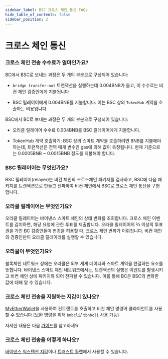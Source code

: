 ```yaml
---
sidebar_label: BSC 크로스 체인 통신 FAQs
hide_table_of_contents: false
sidebar_position: 2
---
```


# 크로스 체인 통신

### 크로스 체인 전송 수수료가 얼마인가요?

BC에서 BSC로 보내는 과정은 두 개의 부분으로 구성되어 있습니다:

* `bridge transfer-out` 트랜잭션을 실행하는데 0.004BNB가 들고, 이 수수료는 비컨 체인 검증인에게 지불됩니다

* BSC 릴레이어에게 0.004BNB를 지불합니다. 이는 BSC 상의 `TokenHub` 계약을 호출하는 비용입니다.

BSC에서 BC로 보내는 과정은 두 개의 부분으로 구성되어 있습니다:

* 오라클 릴레이어 수수료 0.004BNB를 BSC 릴레이어에게 지불합니다.

* TokenHub 계약 호출하기: BSC 상의 스마트 계약을 호출하려면 BNB를 지불해야 하는데, 트랜잭션은 전역 매개 변수인 gas에 의해 값이 측정됩니다. 현재 기준으로는 0.0005BNB ~ 0.0015BNB 정도를 지불해야 합니다.

### BSC 릴레이어는 무엇인가요?

BSC 릴레이어(relayer)는 비컨 체인의 크로스체인 패키지를 검사하고, BSC에 다음 패키지를 트랜잭션으로 만들고 전파하여 비컨 체인에서 BSC로 크로스 체인 통신을 구현합니다.

### 오라클 릴레이어는 무엇인가요?

오라클 릴레이어는 바이낸스 스마트 체인의 상태 변화를 조회합니다. 크로스 체인 이벤트를 감지하면, 해당 요청에 관한 투표를 제출합니다. 오라클 릴레이어의 ⅔ 이상의 투표권을 가진 BC 검증인들이 변경을 허용할 때, 크로스 체인 변화가 이뤄집니다. 비컨 체인의 검증인만이 오라클 릴레이러를 실행할 수 있습니다.

### 오라클이 무엇인가요?

블록체인 네트워크 상에는 오라클은 외부 세계 데이터와 스마트 계약을 연결하는 요소를 뜻합니다. 바이낸스 스마트 체인 네트워크에서는, 트랜잭션의 실행은 이벤트를 발생시키고 비컨 체인 상에 패키지화 되어 전파될 수 있습니다. 이를 통해 BC은 BSC의 변화한 값에 대해 알 수 있습니다.

### 크로스 체인 전송을 지원하는 지갑이 있나요?

[MyEtherWallet](wallet/myetherwallet.md)을 사용하여 컨트랜트를 호출하고 비컨 체인 명령어 클라이언트를 사용할 수 있습니다 (보완 명령을 위해 `bnbcli`/ `tbnbcli` 사용 가능)

자세한 내용은 다음 [가이드](cross-chain-transfer.md)를 참고하세요

### 크로스 체인 전송을 어떻게 하나요?

[바이낸스 익스텐션 지갑](wallet/binance.md)이나 [트러스트 월렛](https://community.trustwallet.com/t/how-to-send-and-receive-bnb-on-smart-chain/67430)에서 사용할 수 있습니다.